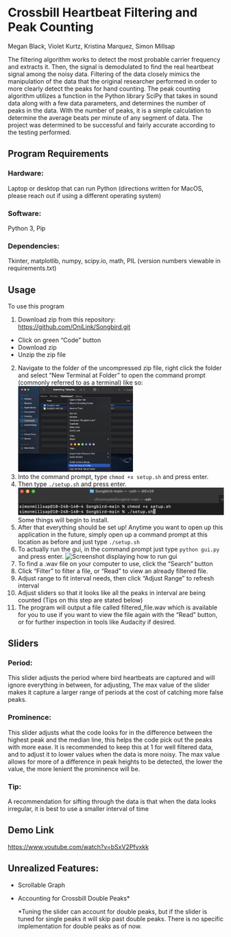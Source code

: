# Crossbill Heartbeat Filtering and Peak Counting
Megan Black, Violet Kurtz, Kristina Marquez, Simon Millsap

The filtering algorithm works to detect the most probable carrier frequency and extracts it. Then,
the signal is demodulated to find the real heartbeat signal among the noisy data. Filtering of the
data closely mimics the manipulation of the data that the original researcher performed in order
to more clearly detect the peaks for hand counting. The peak counting algorithm utilizes a
function in the Python library SciPy that takes in sound data along with a few data parameters,
and determines the number of peaks in the data. With the number of peaks, it is a simple
calculation to determine the average beats per minute of any segment of data. The project was
determined to be successful and fairly accurate according to the testing performed.
## Program Requirements
### Hardware:
Laptop or desktop that can run Python (directions written for MacOS, please reach out if using a
different operating system)
### Software:
Python 3, Pip
### Dependencies:
Tkinter, matplotlib, numpy, scipy.io, math, PIL (version numbers viewable in requirements.txt)
## Usage
To use this program
1. Download zip from this repository: https://github.com/OniLink/Songbird.git
* Click on green “Code” button
* Download zip
* Unzip the zip file
2. Navigate to the folder of the uncompressed zip file, right click the folder and select “New
Terminal at Folder” to open the command prompt (commonly referred to as a terminal)
like so: <img src = "images/Step2.png" height ="200" />
3. Into the command prompt, type ```chmod +x setup.sh``` and press enter.
4. Then type ```./setup.sh``` and press enter.
 ![Screenshot displaying command prompt setup](images/Step4.png)
Some things will begin to install. 
5. After that everything should be set up! Anytime you want to open up this application in
the future, simply open up a command prompt at this location as before and just type
```./setup.sh```
6. To actually run the gui, in the command prompt just type ```python gui.py``` and press enter. 
![Screenshot displaying how to run gui](images/Step6.png)
8. To find a .wav file on your computer to use, click the “Search” button
9. Click “Filter” to filter a file, or “Read” to view an already filtered file.
10. Adjust range to fit interval needs, then click “Adjust Range” to refresh interval
11. Adjust sliders so that it looks like all the peaks in interval are being counted (Tips on this step are stated below)
12. The program will output a file called filtered_file.wav which is available for you to use if
you want to view the file again with the “Read” button, or for further inspection in tools
like Audacity if desired.
## Sliders
### Period:
This slider adjusts the period where bird heartbeats are captured and will ignore everything in
between, for adjusting, The max value of the slider makes it capture a larger range of periods at
the cost of catching more false peaks.
### Prominence:
This slider adjusts what the code looks for in the difference between the highest peak and the
median line, this helps the code pick out the peaks with more ease. It is recommended to keep
this at 1 for well filtered data, and to adjust it to lower values when the data is more noisy. The
max value allows for more of a difference in peak heights to be detected, the lower the value, the
more lenient the prominence will be.
### Tip:
A recommendation for sifting through the data is that when the data looks irregular, it is best to
use a smaller interval of time
## Demo Link
https://www.youtube.com/watch?v=bSxV2Pfvxkk
## Unrealized Features:
- Scrollable Graph
- Accounting for Crossbill Double Peaks*
  
  *Tuning the slider can account for double peaks, but if the slider is tuned for single peaks it will skip past double peaks. There is no specific implementation for double peaks as of now.
